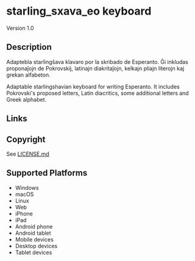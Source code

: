 starling_sxava_eo keyboard
==============

Version 1.0

Description
-----------
Adaptebla starlingŝava klavaro por la skribado de Esperanto. Ĝi inkludas proponaĵojn de Pokrovskij, latinajn diakritaĵojn, kelkajn pliajn literojn kaj grekan alfabeton.

Adaptable starlingshavian keyboard for writing Esperanto. It includes Pokrovski's proposed letters, Latin diacritics, some additional letters and Greek alphabet.

Links
-----

Copyright
---------
See [LICENSE.md](LICENSE.md)

Supported Platforms
-------------------
 * Windows
 * macOS
 * Linux
 * Web
 * iPhone
 * iPad
 * Android phone
 * Android tablet
 * Mobile devices
 * Desktop devices
 * Tablet devices

